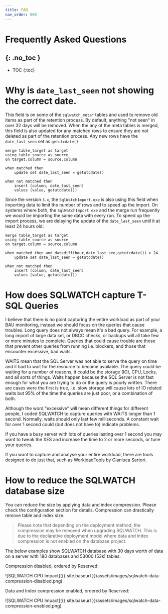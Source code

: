 ```yaml
---
title: FAQ
nav_order: 500
---
```


# Frequently Asked Questions
{: .no_toc }
---

- TOC
{:toc}

# Why is `date_last_seen` not showing the correct date.
This field is on some of the `sqlwatch_meta*` tables and used to remove old items as part of the retention process. By default, anything "not seen" in over 32 days will be removed.
When the any of the meta tables is merged, this field is also updated for any matched rows to ensure they are not deleted as part of the retention process. Any new rows have the `date_last_seen` set as `getutcdate()` 

```
merge table_target as target
using table_source as source
on target.column = source.column

when matched then
    update set date_last_seen = getutcdate()

when not matched then
    insert (column, date_last_seen)
    values (value, getutcdate())
```

Since the version `3.x`, the `SqlWatchImport.exe` is also using this field when importing data to limit the number of rows and to speed up the import. On systems where both, the `SqlWatchImport.exe` and the merge run frequently we would be importing the same data with every run. To speed up the import process, we are delaying the update of the `date_last_seen` until it at least 24 hours old:


```
merge table_target as target
using table_source as source
on target.column = source.column

when matched then and datediff(hour,date_last_see,getutcdate()) > 24
    update set date_last_seen = getutcdate()

when not matched then
    insert (column, date_last_seen)
    values (value, getutcdate())
```

# How does SQLWATCH capture T-SQL Queries

I believe that there is no point capturing the entire workload as part of your BAU monitoring, instead we should focus on the queries that cause troubles. Long query does not always mean it's a bad query. For example, a long import of large data set, or DBCC checks, or backups will all take few or more minutes to complete. Queries that could cause trouble are those that prevent other queries from running i.e. blockers, and those that encounter excessive, bad waits. 

WAITS mean that the SQL Server was not able to serve the query on time and it had to wait for the resource to become available. The query could be waiting for a number of reasons, it could be the storage (IO), CPU, Locks, and all sorts of things. Waits happen because the SQL Server is not fast enough for what you are trying to do or the query is poorly written. There are cases were the first is true, i.e. slow storage will cause lots of IO related waits but 95% of the time the queries are just poor, or a combination of both. 

Although the word "excessive" will mean different things for different people, I coded SQLWATCH to capture queries with WAITS longer than 1 second. Normally, waits should only last few milliseconds. A constant wait for over 1 second could (but does not have to) indicate problems.

If you have a busy server with lots of queries lasting over 1 second you may want to tweak the XES and increase the time to 2 or more seconds, or tune your queries.

If you want to capture and analyse your entire workload, there are tools designed to do just that, such as [WorkloadTools](https://github.com/spaghettidba/WorkloadTools) by Gianluca Sartori. 

# How to reduce the SQLWATCH database size

You can reduce the size by applying data and index compression. Please check the configuration section for details. Compression can drastically remove table and index size.
> Please note that depending on the deployment method, the compression may be removed when upgrading SQLWATCH. This is due to the declarative deployment model where data and index compression is not enabled on the database project.

The below examples show SQLWATCH database with 30 days worth of data on a server with 180 databases and 53000 (53k) tables.

Compression disabled, ordered by Reserved:

![SQLWATCH CPU Impact]({{ site.baseurl }}/assets/images/sqlwatch-data-compression-disabled.png)

Data and Index compression enabled, ordered by Reserved:

![SQLWATCH CPU Impact]({{ site.baseurl }}/assets/images/sqlwatch-data-compression-enabled.png)
